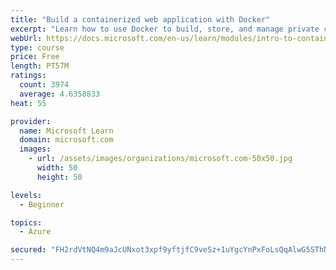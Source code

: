 ```yaml
---
title: "Build a containerized web application with Docker"
excerpt: "Learn how to use Docker to build, store, and manage private container images with the Azure Container Registry."
webUrl: https://docs.microsoft.com/en-us/learn/modules/intro-to-containers/
type: course
price: Free
length: PT57M
ratings:
  count: 3974
  average: 4.6358833
heat: 55

provider:
  name: Microsoft Learn
  domain: microsoft.com
  images:
    - url: /assets/images/organizations/microsoft.com-50x50.jpg
      width: 50
      height: 50

levels:
  - Beginner

topics:
  - Azure

secured: "FH2rdVtNQ4m9aJcUNxot3xpf9yftjfC9veSz+1uYgcYnPxFoLsQqAlwG5SThN3KBUiGnb1M3gqAa9yw/mJx1npPT6f7zRdhVdmo1o3stMdQgm/0fWFSnvoE3QmvKPqqx2zW+3Dll25zcuZs3aFMTPnm+04fPPQIzwEsFJrfNvfx2R+4i2U5R/ONax6ukmd97H7pXn8N/qvWVPaBh5LBrnnVO3gkHeZ8rkHY7zIDd46UXrvbQHFQBNT9bMcVs8rcH7raZYY/nCao6m/58RcrR5SGY3mRq6Htzft1eiS99Ejaf16jbLPa3OPu+8itkdIo0jxDfVgi+e8ExX0IEIukcxzo98VM/zZRNDKqmp3z+bQkxIONIcG5Mjz6LuCKDjA0PW7A+69rG1A45Jw2fxT5MJ7J3BaUWxbmYegra8DNKM9U=;8jdclno5prl2+BuZBsBpTA=="
---
```


